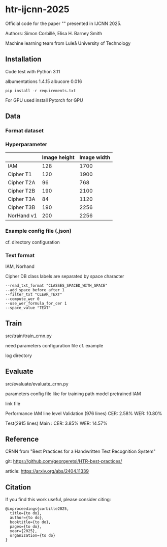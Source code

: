 # htr-ijcnn-2025

Official code for the paper "" presented in IJCNN 2025.

Authors: Simon Corbillé, Elisa H. Barney Smith

Machine learning team from Luleå University of Technology

## Installation
Code test with Python 3.11

albumentations 1.4.15
albucore 0.016

```
pip install -r requirements.txt
```

For GPU used install Pytorch for GPU

## Data
### Format dataset

### Hyperparameter

|              | Image height | Image width |
| -------------| -------------| ------------- |
| IAM          | 128          | 1700  |
| Cipher T1    | 120 		  | 1900  |
| Cipher T2A   | 96  		  | 768  |
| Cipher T2B   | 190  		  | 2100  |
| Cipher T3A   | 84 		  | 1120  |
| Cipher T3B   | 190 		  | 2256  |
| NorHand v1   | 200  		  | 2256  |

### Example config file (.json)

cf. directory configuration

### Text format

IAM, Norhand

Cipher DB
class labels are separated by space character

	--read_txt_format "CLASSES_SPACED_WITH_SPACE" 
	--add_space_before_after 1 
	--filter_txt "CLEAR_TEXT" 
	--compute_wer 0 
	--use_wer_formula_for_cer 1 
	--space_value "TEXT" 

## Train

src/train/train_crnn.py

need parameters
configuration file cf. example

log directory


## Evaluate
src/evaluate/evaluate_crnn.py

parameters
config file like for training
path model pretrained IAM

link file

Performance IAM line level
Validation (976 lines)
CER: 2.58% WER: 10.80% 

Test(2915 lines)
Main : CER: 3.85% WER: 14.57% 

## Reference
CRNN from "Best Practices for a Handwritten Text Recognition System"

git: https://github.com/georgeretsi/HTR-best-practices/

article: https://arxiv.org/abs/2404.11339

## Citation
If you find this work useful, please consider citing:
```
@inproceedings{corbille2025,
  title={to do},
  author={to do},
  booktitle={to do},
  pages={to do},
  year={2025},
  organization={to do}
}
```
